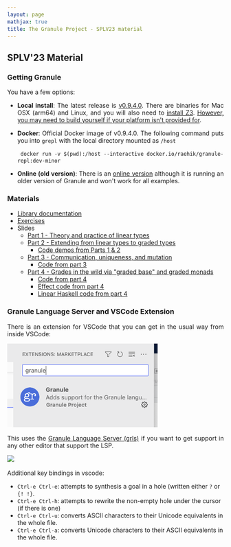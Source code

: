 ```yaml
---
layout: page
mathjax: true
title: The Granule Project - SPLV23 material
---
```


<style>
  p, div {
    text-align: justify;
  }
</style>

SPLV'23 Material
------------------------------

### Getting Granule

You have a few options:

* __Local install__:  The latest release is [v0.9.4.0](https://github.com/granule-project/granule/releases). There are binaries for Mac OSX (arm64) and Linux, and you will also need to [install Z3](https://github.com/Z3Prover/z3). [However, you may need to build yourself if your platform isn't provided for](https://github.com/granule-project/granule/blob/main/README.md#installation).

* __Docker__: Official Docker image of v0.9.4.0. The following command puts you into `grepl` with the local directory mounted as `/host`

       docker run -v $(pwd):/host --interactive docker.io/raehik/granule-repl:dev-minor

* __Online (old version)__: There is an [online version](https://tio.run/#granule) although it is running an older version of Granule and won't work for all examples.

### Materials

* [Library documentation](https://granule-project.github.io/docs)
* [Exercises](https://granule-project.github.io/splv23/splv23-exercises.pdf)
* Slides
  * [Part 1 - Theory and practice of linear types](https://granule-project.github.io/splv23/splv23-slides-part1.pdf)
  * [Part 2 - Extending from linear types to graded types](https://granule-project.github.io/splv23/splv23-slides-part2.pdf)
      * [Code demos from Parts 1 & 2](splv23/splv23-tue.gr)
  * [Part 3 - Communication, uniqueness, and mutation](https://granule-project.github.io/splv23/splv23-slides-part3.pdf)
      * [Code from part 3](splv23/splv-wed.gr)
  * [Part 4 - Grades in the wild via "graded base" and graded monads](https://granule-project.github.io/splv23/splv23-slides-part4.pdf)
      * [Code from part 4](splv23/splv-thur.gr)
      * [Effect code from part 4](splv23/splv-effects.gr)
      * [Linear Haskell code from part 4](splv23/linearhask.hs)
      

### Granule Language Server and VSCode Extension

There is an extension for VSCode that you can get in the usual way from
inside VSCode:

<img src="images/vscode-extension.png" style='width:350px' />

This uses the [Granule Language Server (grls)](https://github.com/granule-project/granule/tree/main/server) if you want to get support in any other editor that support the LSP.

<img src="https://github.com/granule-project/granule/raw/dev-minor/server/vscode-diagnostics.gif" />

Additional key bindings in vscode:

* `Ctrl-e Ctrl-e`: attempts to synthesis a goal in a hole (written either `?` or `{! !}`.
* `Ctrl-e Ctrl-h`: attempts to rewrite the non-empty hole under the cursor (if there is one)
* `Ctrl-e Ctrl-u`: converts ASCII characters to their Unicode equivalents in the whole file.
* `Ctrl-e Ctrl-a`: converts Unicode characters to their ASCII equivalents in the whole file.
